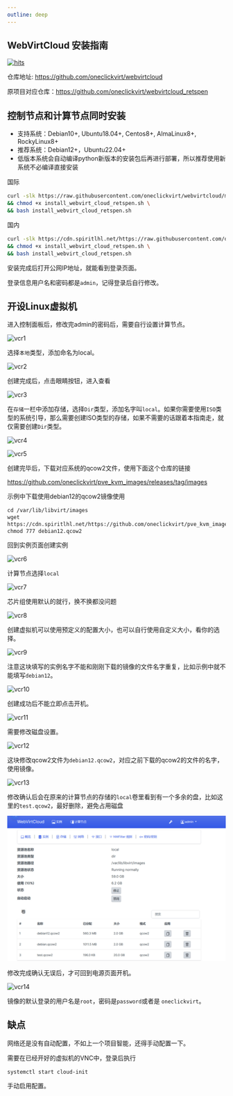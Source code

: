 ```yaml
---
outline: deep
---
```


## WebVirtCloud 安装指南

[![hits](https://hits.spiritlhl.net/webvirtcloud.svg?action=hit&title=hits&title_bg=%23555555&count_bg=%233aebee&edge_flat=false)](https://hits.spiritlhl.net)

仓库地址: <https://github.com/oneclickvirt/webvirtcloud>

原项目对应仓库：<https://github.com/oneclickvirt/webvirtcloud_retspen>

## 控制节点和计算节点同时安装

- 支持系统：Debian10+, Ubuntu18.04+, Centos8+, AlmaLinux8+, RockyLinux8+
- 推荐系统：Debian12+，Ubuntu22.04+
- 低版本系统会自动编译python新版本的安装包后再进行部署，所以推荐使用新系统不必编译直接安装

国际

```bash
curl -slk https://raw.githubusercontent.com/oneclickvirt/webvirtcloud/main/scripts/install_webvirt_cloud_retspen.sh -o install_webvirt_cloud_retspen.sh \
&& chmod +x install_webvirt_cloud_retspen.sh \
&& bash install_webvirt_cloud_retspen.sh
```

国内

```bash
curl -slk https://cdn.spiritlhl.net/https://raw.githubusercontent.com/oneclickvirt/webvirtcloud/main/scripts/install_webvirt_cloud_retspen.sh -o install_webvirt_cloud_retspen.sh \
&& chmod +x install_webvirt_cloud_retspen.sh \
&& bash install_webvirt_cloud_retspen.sh
```

安装完成后打开公网IP地址，就能看到登录页面。

登录信息用户名和密码都是```admin```，记得登录后自行修改。

## 开设Linux虚拟机

进入控制面板后，修改完admin的密码后，需要自行设置计算节点。

![vcr1](images/vcr1.jpg)  

选择```本地```类型，添加命名为local。

![vcr2](images/vcr2.jpg)  

创建完成后，点击眼睛按钮，进入查看

![vcr3](images/vcr3.jpg)  

在```存储```一栏中添加存储，选择```Dir```类型，添加名字叫```local```。如果你需要使用```ISO```类型的系统引导，那么需要创建ISO类型的存储，如果不需要的话跟着本指南走，就仅需要创建```Dir```类型。

![vcr4](images/vcr4.jpg)

![vcr5](images/vcr5.jpg)

创建完毕后，下载对应系统的qcow2文件，使用下面这个仓库的链接

https://github.com/oneclickvirt/pve_kvm_images/releases/tag/images

示例中下载使用debian12的qcow2镜像使用

```shell
cd /var/lib/libvirt/images
wget https://cdn.spiritlhl.net/https://github.com/oneclickvirt/pve_kvm_images/releases/download/images/debian12.qcow2
chmod 777 debian12.qcow2
```

回到实例页面创建实例

![vcr6](images/vcr6.jpg)  

计算节点选择```local```

![vcr7](images/vcr7.jpg)  

芯片组使用默认的就行，换不换都没问题

![vcr8](images/vcr8.jpg)  

创建虚拟机可以使用预定义的配置大小，也可以自行使用自定义大小，看你的选择。

![vcr9](images/vcr9.jpg)  

注意这块填写的实例名字不能和刚刚下载的镜像的文件名字重复，比如示例中就不能填写```debian12```。

![vcr10](images/vcr10.jpg)  

创建成功后不能立即点击开机。

![vcr11](images/vcr11.jpg)  

需要修改磁盘设置。

![vcr12](images/vcr12.jpg)

这块修改qcow2文件为```debian12.qcow2```，对应之前下载的qcow2的文件的名字，使用镜像。

![vcr13](images/vcr13.jpg)  

修改确认后会在原来的计算节点的存储的```local```卷里看到有一个多余的盘，比如这里的```test.qcow2```，最好删除，避免占用磁盘

![deadimage](images/deadimage.jpg)  

修改完成确认无误后，才可回到电源页面开机。

![vcr14](images/vcr14.jpg)

镜像的默认登录的用户名是```root```，密码是```password```或者是 ```oneclickvirt```。

## 缺点

网络还是没有自动配置，不如上一个项目智能，还得手动配置一下。

需要在已经开好的虚拟机的VNC中，登录后执行

```shell
systemctl start cloud-init
```

手动启用配置。
